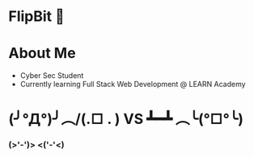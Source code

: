 # FlipBit 👻

# About Me
* Cyber Sec Student
* Currently learning Full Stack Web Development @ LEARN Academy

# (╯°Д°)╯︵/(.□ . \) **VS**  ┻━┻ ︵╰(°□°╰) 

### **(>'-')> <('-'<)** 




